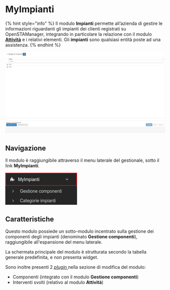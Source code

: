 # MyImpianti

{% hint style="info" %}
Il modulo **Impianti** permette all’azienda di gestire le informazioni riguardanti gli impianti dei clienti registrati su OpenSTAManager, integrando in particolare la relazione con il modulo [**Attività**](../attivita/) e i relativi elementi. Gli **impianti** sono qualsiasi entità poste ad una assistenza.
{% endhint %}

![Screenshot interfaccia myimpianti](../../.gitbook/assets/interfacciacategorieimpianti%20%283%29%20%283%29%20%283%29.PNG)

## Navigazione

Il modulo è raggiungibile attraverso il menu laterale del gestionale, sotto il link **MyImpianti**.

![](../../.gitbook/assets/navigazionemyimpinati.png)

## Caratteristiche

Questo modulo possiede un sotto-modulo incentrato sulla gestione dei componenti degli impianti \(denominato **Gestione componenti**\), raggiungibile all'espansione del menu laterale.

La schermata principale del modulo è strutturata secondo la tabella generale predefinita, e non presenta widget.

Sono inoltre presenti 2 [_plugin_ ](plugin/)nella sezione di modifica del modulo:

* Componenti \(integrato con il modulo **Gestione componenti**\)
* Interventi svolti \(relativo al modulo **Attività**\)

